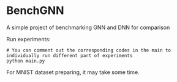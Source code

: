 # BenchGNN
A simple project of benchmarking GNN and DNN for comparison


Run experiments:
```
# You can comment out the corresponding codes in the main to individually run different part of experiments
python main.py
```

For MNIST dataset preparing, it may take some time.

